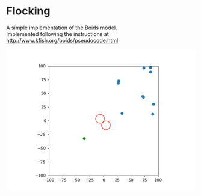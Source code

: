 # Flocking
A simple implementation of the Boids model.  
Implemented following the instructions at http://www.kfish.org/boids/pseudocode.html

![2D Flocking w/ Goal and Obstacle](demo/goal_obstacle.gif)
